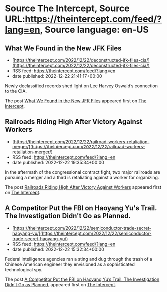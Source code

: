 # Source The Intercept, Source URL:https://theintercept.com/feed/?lang=en, Source language: en-US

## What We Found in the New JFK Files
 - [https://theintercept.com/2022/12/22/deconstructed-jfk-files-cia/](https://theintercept.com/2022/12/22/deconstructed-jfk-files-cia/)
 - RSS feed: https://theintercept.com/feed/?lang=en
 - date published: 2022-12-22 21:41:17+00:00

<p>Newly declassified records shed light on Lee Harvey Oswald’s connection to the CIA.</p>
<p>The post <a href="https://theintercept.com/2022/12/22/deconstructed-jfk-files-cia/" rel="nofollow">What We Found in the New JFK Files</a> appeared first on <a href="https://theintercept.com" rel="nofollow">The Intercept</a>.</p>

## Railroads Riding High After Victory Against Workers
 - [https://theintercept.com/2022/12/22/railroad-workers-retaliation-merger/](https://theintercept.com/2022/12/22/railroad-workers-retaliation-merger/)
 - RSS feed: https://theintercept.com/feed/?lang=en
 - date published: 2022-12-22 19:35:34+00:00

<p>In the aftermath of the congressional contract fight, two major railroads are pursuing a merger and a third is retaliating against a worker for organizing.</p>
<p>The post <a href="https://theintercept.com/2022/12/22/railroad-workers-retaliation-merger/" rel="nofollow">Railroads Riding High After Victory Against Workers</a> appeared first on <a href="https://theintercept.com" rel="nofollow">The Intercept</a>.</p>

## A Competitor Put the FBI on Haoyang Yu's Trail. The Investigation Didn't Go as Planned.
 - [https://theintercept.com/2022/12/22/semiconductor-trade-secret-haoyang-yu/](https://theintercept.com/2022/12/22/semiconductor-trade-secret-haoyang-yu/)
 - RSS feed: https://theintercept.com/feed/?lang=en
 - date published: 2022-12-22 15:32:34+00:00

<p>Federal intelligence agencies ran a sting and dug through the trash of a Chinese American engineer they envisioned as a sophisticated technological spy.</p>
<p>The post <a href="https://theintercept.com/2022/12/22/semiconductor-trade-secret-haoyang-yu/" rel="nofollow">A Competitor Put the FBI on Haoyang Yu&#8217;s Trail. The Investigation Didn&#8217;t Go as Planned.</a> appeared first on <a href="https://theintercept.com" rel="nofollow">The Intercept</a>.</p>
